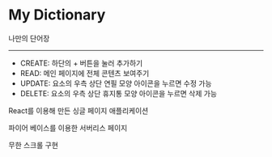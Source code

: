 # My Dictionary

나만의 단어장

***

- CREATE: 하단의 + 버튼을 눌러 추가하기
- READ: 메인 페이지에 전체 콘텐츠 보여주기
- UPDATE: 요소의 우측 상단 연필 모양 아이콘을 누르면 수정 가능
- DELETE: 요소의 우측 상단 휴지통 모양 아이콘을 누르면 삭제 가능

React를 이용해 만든 싱글 페이지 애플리케이션

파이어 베이스를 이용한 서버리스 페이지

무한 스크롤 구현

